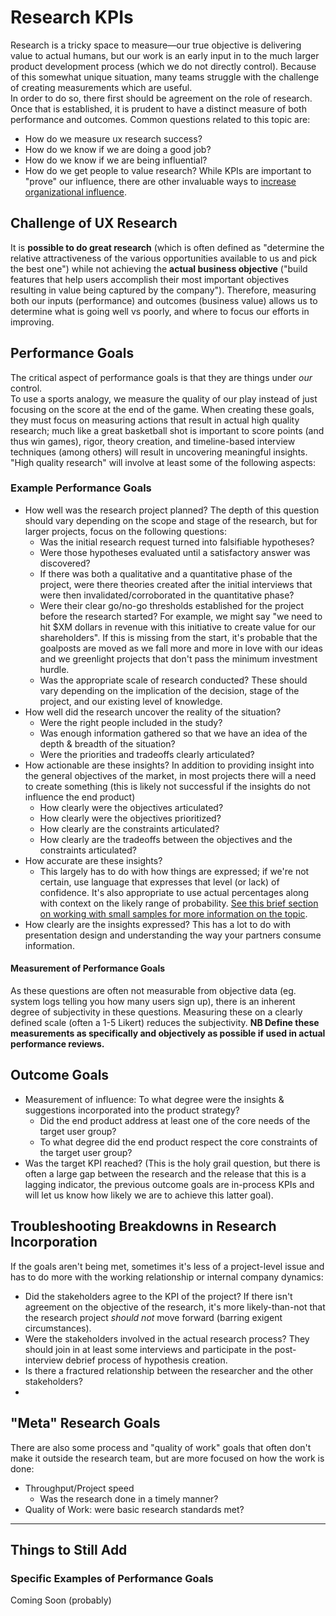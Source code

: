 # Research KPIs
Research is a tricky space to measure—our true objective is delivering value to actual humans, but our work is an early input in to the much larger product development process (which we do not directly control).
Because of this somewhat unique situation, many teams struggle with the challenge of creating measurements which are useful.  
In order to do so, there first should be agreement on the role of research. Once that is established, it is prudent to have a distinct measure of both performance and outcomes.
Common questions related to this topic are:
- How do we measure ux research success?
- How do we know if we are doing a good job?
- How do we know if we are being influential?
- How do we get people to value research?
While KPIs are important to "prove" our influence, there are other invaluable ways to [increase organizational influence](https://github.com/charlesrogers/product_management/blob/master/working_with_clients.md).
## Challenge of UX Research
It is **possible to do great research** (which is often defined as "determine the relative attractiveness of the various opportunities available to us and pick the best one") while not achieving the **actual business objective** ("build features that help users accomplish their most important objectives resulting in value being captured by the company").
Therefore, measuring both our inputs (performance) and outcomes (business value) allows us to determine what is going well vs poorly, and where to focus our efforts in improving.
## Performance Goals
The critical aspect of performance goals is that they are things under *our* control.  
To use a sports analogy, we measure the quality of our play instead of just focusing on the score at the end of the game. When creating these goals, they must focus on measuring actions that result in actual high quality research; much like a great basketball shot is important to score points (and thus win games), rigor, theory creation, and timeline-based interview techniques (among others) will result in uncovering meaningful insights. 
"High quality research" will involve at least some of the following aspects:
### Example Performance Goals
- How well was the research project planned? The depth of this question should vary depending on the scope and stage of the research, but for larger projects, focus on the following questions:
  - Was the initial research request turned into falsifiable hypotheses?
  - Were those hypotheses evaluated until a satisfactory answer was discovered?
  - If there was both a qualitative and a quantitative phase of the project, were there theories created after the initial interviews that were then invalidated/corroborated in the quantitative phase?
  - Were their clear go/no-go thresholds established for the project before the research started? For example, we might say "we need to hit $XM dollars in revenue with this initiative to create value for our shareholders". If this is missing from the start, it's probable that the goalposts are moved as we fall more and more in love with our ideas and we greenlight projects that don't pass the minimum investment hurdle.
  - Was the appropriate scale of research conducted? These should vary depending on the implication of the decision, stage of the project, and our existing level of knowledge.
- How well did the research uncover the reality of the situation?
  - Were the right people included in the study?
  - Was enough information gathered so that we have an idea of the depth & breadth of the situation?
  - Were the priorities and tradeoffs clearly articulated?
- How actionable are these insights? In addition to providing insight into the general objectives of the market, in most projects there will a need to create something (this is likely not successful if the insights do not influence the end product)
  - How clearly were the objectives articulated?
  - How clearly were the objectives prioritized?
  - How clearly are the constraints articulated?
  - How clearly are the tradeoffs between the objectives and the constraints articulated? 
- How accurate are these insights?
  - This largely has to do with how things are expressed; if we're not certain, use language that expresses that level (or lack) of confidence. It's also appropriate to use actual percentages along with context on the likely range of probability. [See this brief section on working with small samples for more information on the topic](https://github.com/charlesrogers/product_management/edit/master/quantitative_research/statistical_techniques.md).
- How clearly are the insights expressed? This has a lot to do with presentation design and understanding the way your partners consume information.
#### Measurement of Performance Goals
As these questions are often not measurable from objective data (eg. system logs telling you how many users sign up), there is an inherent degree of subjectivity in these questions. Measuring these on a clearly defined scale (often a 1-5 Likert) reduces the subjectivity. 
**NB Define these measurements as specifically and objectively as possible if used in actual performance reviews.**
## Outcome Goals
- Measurement of influence: To what degree were the insights & suggestions incorporated into the product strategy?
  - Did the end product address at least one of the core needs of the target user group?
  - To what degree did the end product respect the core constraints of the target user group?
- Was the target KPI reached? (This is the holy grail question, but there is often a large gap between the research and the release that this is a lagging indicator, the previous outcome goals are in-process KPIs and will let us know how likely we are to achieve this latter goal).
## Troubleshooting Breakdowns in Research Incorporation
If the goals aren't being met, sometimes it's less of a project-level issue and has to do more with the working relationship or internal company dynamics:
- Did the stakeholders agree to the KPI of the project? If there isn't agreement on the objective of the research, it's more likely-than-not that the research project *should not* move forward (barring exigent circumstances).
- Were the stakeholders involved in the actual research process? They should join in at least some interviews and participate in the post-interview debrief process of hypothesis creation.
- Is there a fractured relationship between the researcher and the other stakeholders?
- 
## "Meta" Research Goals
There are also some process and "quality of work" goals that often don't make it outside the research team, but are more focused on how the work is done:
- Throughput/Project speed
  -  Was the research done in a timely manner?
- Quality of Work: were basic research standards met?

***
## Things to Still Add
### Specific Examples of Performance Goals
Coming Soon (probably)
